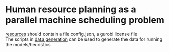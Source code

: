 # Human resource planning as a parallel machine scheduling problem 
[resources](resources/) should contain a file config.json, a gurobi license file  
The scripts in [data generation](data_generation/) can be used to generate the data for running the models/heuristics
